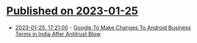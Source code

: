 # [Published on 2023-01-25](index.md)

* [2023-01-25, 17:21:00](https://tech.slashdot.org/story/23/01/25/1717256/google-to-make-changes-to-android-business-terms-in-india-after-antitrust-blow?utm_source=rss1.0mainlinkanon&utm_medium=feed) - [Google To Make Changes To Android Business Terms in India After Antitrust Blow](https://tech.slashdot.org/story/23/01/25/1717256/google-to-make-changes-to-android-business-terms-in-india-after-antitrust-blow?utm_source=rss1.0mainlinkanon&utm_medium=feed)
